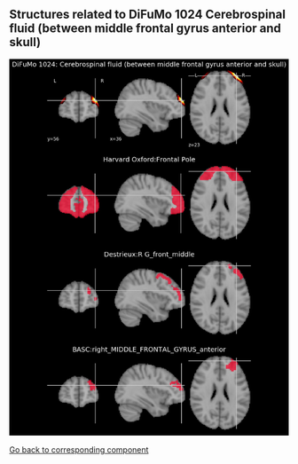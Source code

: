 


## Structures related to DiFuMo 1024 Cerebrospinal fluid (between middle frontal gyrus anterior and skull)

![4](4.jpg "Structures related to DiFuMo 1024 Cerebrospinal fluid (between middle frontal gyrus anterior and skull)")

[Go back to corresponding component](https://parietal-inria.github.io/DiFuMo/1024/html/4.html)